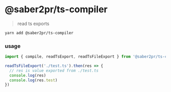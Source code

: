 # @saber2pr/ts-compiler

> read ts exports

```bash
yarn add @saber2pr/ts-compiler
```

### usage

```ts
import { compile, readTsExport, readTsFileExport } from '@saber2pr/ts-compiler'

readTsFileExport('./test.ts').then(res => {
  // res is value exported from ./test.ts
  console.log(res)
  console.log(res.test)
})
```